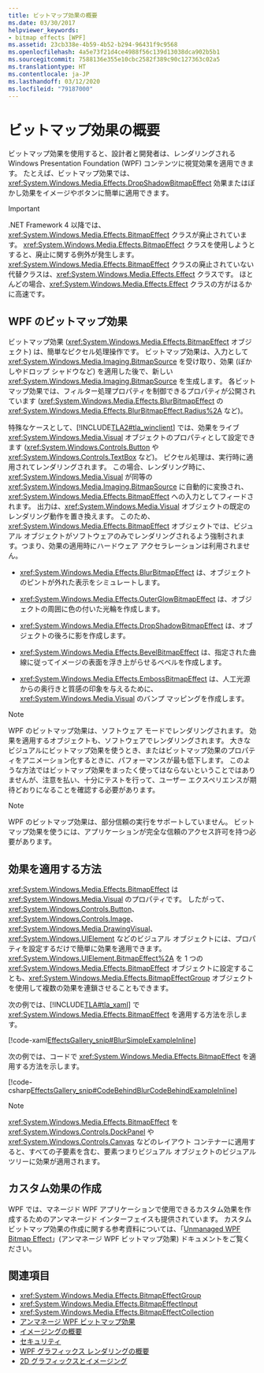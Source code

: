 ```yaml
---
title: ビットマップ効果の概要
ms.date: 03/30/2017
helpviewer_keywords:
- bitmap effects [WPF]
ms.assetid: 23cb338e-4b59-4b52-b294-96431f9c9568
ms.openlocfilehash: 4a5e73f21d4ce4988f56c139d13038dca902b5b1
ms.sourcegitcommit: 7588136e355e10cbc2582f389c90c127363c02a5
ms.translationtype: HT
ms.contentlocale: ja-JP
ms.lasthandoff: 03/12/2020
ms.locfileid: "79187000"
---
```

# <a name="bitmap-effects-overview"></a>ビットマップ効果の概要
ビットマップ効果を使用すると、設計者と開発者は、レンダリングされる Windows Presentation Foundation (WPF) コンテンツに視覚効果を適用できます。 たとえば、ビットマップ効果では、<xref:System.Windows.Media.Effects.DropShadowBitmapEffect> 効果またはぼかし効果をイメージやボタンに簡単に適用できます。  
  
> [!IMPORTANT]
> .NET Framework 4 以降では、<xref:System.Windows.Media.Effects.BitmapEffect> クラスが廃止されています。 <xref:System.Windows.Media.Effects.BitmapEffect> クラスを使用しようとすると、廃止に関する例外が発生します。 <xref:System.Windows.Media.Effects.BitmapEffect> クラスの廃止されていない代替クラスは、<xref:System.Windows.Media.Effects.Effect> クラスです。 ほとんどの場合、<xref:System.Windows.Media.Effects.Effect> クラスの方がはるかに高速です。  

<a name="wpf_effects"></a>
## <a name="wpf-bitmap-effects"></a>WPF のビットマップ効果  
 ビットマップ効果 (<xref:System.Windows.Media.Effects.BitmapEffect> オブジェクト) は、簡単なピクセル処理操作です。 ビットマップ効果は、入力として <xref:System.Windows.Media.Imaging.BitmapSource> を受け取り、効果 (ぼかしやドロップ シャドウなど) を適用した後で、新しい <xref:System.Windows.Media.Imaging.BitmapSource> を生成します。 各ビットマップ効果では、フィルター処理プロパティを制御できるプロパティが公開されています (<xref:System.Windows.Media.Effects.BlurBitmapEffect> の <xref:System.Windows.Media.Effects.BlurBitmapEffect.Radius%2A> など)。  
  
 特殊なケースとして、[!INCLUDE[TLA2#tla_winclient](../../../../includes/tla2sharptla-winclient-md.md)] では、効果をライブ <xref:System.Windows.Media.Visual> オブジェクトのプロパティとして設定できます (<xref:System.Windows.Controls.Button> や <xref:System.Windows.Controls.TextBox> など)。 ピクセル処理は、実行時に適用されてレンダリングされます。 この場合、レンダリング時に、<xref:System.Windows.Media.Visual> が同等の <xref:System.Windows.Media.Imaging.BitmapSource> に自動的に変換され、<xref:System.Windows.Media.Effects.BitmapEffect> への入力としてフィードされます。 出力は、<xref:System.Windows.Media.Visual> オブジェクトの既定のレンダリング動作を置き換えます。 このため、<xref:System.Windows.Media.Effects.BitmapEffect> オブジェクトでは、ビジュアル オブジェクトがソフトウェアのみでレンダリングされるよう強制されます。つまり、効果の適用時にハードウェア アクセラレーションは利用されません。  
  
- <xref:System.Windows.Media.Effects.BlurBitmapEffect> は、オブジェクトのピントが外れた表示をシミュレートします。  
  
- <xref:System.Windows.Media.Effects.OuterGlowBitmapEffect> は、オブジェクトの周囲に色の付いた光輪を作成します。  
  
- <xref:System.Windows.Media.Effects.DropShadowBitmapEffect> は、オブジェクトの後ろに影を作成します。  
  
- <xref:System.Windows.Media.Effects.BevelBitmapEffect> は、指定された曲線に従ってイメージの表面を浮き上がらせるベベルを作成します。  
  
- <xref:System.Windows.Media.Effects.EmbossBitmapEffect> は、人工光源からの奥行きと質感の印象を与えるために、<xref:System.Windows.Media.Visual> のバンプ マッピングを作成します。  
  
> [!NOTE]
> WPF のビットマップ効果は、ソフトウェア モードでレンダリングされます。 効果を適用するオブジェクトも、ソフトウェアでレンダリングされます。 大きなビジュアルにビットマップ効果を使うとき、またはビットマップ効果のプロパティをアニメーション化するときに、パフォーマンスが最も低下します。 このような方法ではビットマップ効果をまったく使ってはならないということではありませんが、注意を払い、十分にテストを行って、ユーザー エクスペリエンスが期待どおりになることを確認する必要があります。  
  
> [!NOTE]
> WPF のビットマップ効果は、部分信頼の実行をサポートしていません。 ビットマップ効果を使うには、アプリケーションが完全な信頼のアクセス許可を持つ必要があります。  
  
<a name="applyeffects"></a>
## <a name="how-to-apply-an-effect"></a>効果を適用する方法  
 <xref:System.Windows.Media.Effects.BitmapEffect> は <xref:System.Windows.Media.Visual> のプロパティです。 したがって、<xref:System.Windows.Controls.Button>、<xref:System.Windows.Controls.Image>、<xref:System.Windows.Media.DrawingVisual>、<xref:System.Windows.UIElement> などのビジュアル オブジェクトには、プロパティを設定するだけで簡単に効果を適用できます。 <xref:System.Windows.UIElement.BitmapEffect%2A> を 1 つの <xref:System.Windows.Media.Effects.BitmapEffect> オブジェクトに設定することも、<xref:System.Windows.Media.Effects.BitmapEffectGroup> オブジェクトを使用して複数の効果を連鎖させることもできます。  
  
 次の例では、[!INCLUDE[TLA#tla_xaml](../../../../includes/tlasharptla-xaml-md.md)] で <xref:System.Windows.Media.Effects.BitmapEffect> を適用する方法を示します。  
  
 [!code-xaml[EffectsGallery_snip#BlurSimpleExampleInline](~/samples/snippets/csharp/VS_Snippets_Wpf/EffectsGallery_snip/CSharp/blursimpleexample.xaml#blursimpleexampleinline)]  
  
 次の例では、コードで <xref:System.Windows.Media.Effects.BitmapEffect> を適用する方法を示します。  
  
 [!code-csharp[EffectsGallery_snip#CodeBehindBlurCodeBehindExampleInline](~/samples/snippets/csharp/VS_Snippets_Wpf/EffectsGallery_snip/CSharp/blurcodebehindexample.xaml.cs#codebehindblurcodebehindexampleinline)]  
  
> [!NOTE]
> <xref:System.Windows.Media.Effects.BitmapEffect> を <xref:System.Windows.Controls.DockPanel> や <xref:System.Windows.Controls.Canvas> などのレイアウト コンテナーに適用すると、すべての子要素を含む、要素つまりビジュアル オブジェクトのビジュアル ツリーに効果が適用されます。  
  
<a name="customeffects"></a>
## <a name="creating-custom-effects"></a>カスタム効果の作成  
 WPF では、マネージド WPF アプリケーションで使用できるカスタム効果を作成するためのアンマネージド インターフェイスも提供されています。 カスタム ビットマップ効果の作成に関する参考資料については、「[Unmanaged WPF Bitmap Effect](https://docs.microsoft.com/previous-versions/windows/desktop/wibe/-wibe-lh)」(アンマネージ WPF ビットマップ効果) ドキュメントをご覧ください。  
  
## <a name="see-also"></a>関連項目

- <xref:System.Windows.Media.Effects.BitmapEffectGroup>
- <xref:System.Windows.Media.Effects.BitmapEffectInput>
- <xref:System.Windows.Media.Effects.BitmapEffectCollection>
- [アンマネージ WPF ビットマップ効果](https://docs.microsoft.com/previous-versions/windows/desktop/wibe/-wibe-lh)
- [イメージングの概要](imaging-overview.md)
- [セキュリティ](../security-wpf.md)
- [WPF グラフィックス レンダリングの概要](wpf-graphics-rendering-overview.md)
- [2D グラフィックスとイメージング](../advanced/optimizing-performance-2d-graphics-and-imaging.md)

